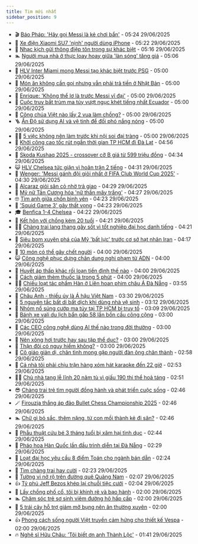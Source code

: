```yaml
---
title: Tim mới nhất
sidebar_position: 9
---
```


<!-- vnexpress-tin-moi-nhat:START -->
- 🎬 [Báo Pháp: &#39;Hãy gọi Messi là kẻ chơi bẩn&#39;](https://vnexpress.net/bao-phap-hay-goi-messi-la-ke-choi-ban-4907698.html) - 05:24 29/06/2025
- 🐎 [Xe điện Xiaomi SU7 &#39;nịnh&#39; người dùng iPhone](https://vnexpress.net/xe-dien-xiaomi-su7-ninh-nguoi-dung-iphone-4907708.html) - 05:22 29/06/2025
- 🦍 [Nhạc kịch gửi thông điệp tôn trọng sự khác biệt](https://vnexpress.net/nhac-kich-gui-thong-diep-ton-trong-su-khac-biet-4907700.html) - 05:16 29/06/2025
- 🏊 [Người mua nhà ở thực loay hoay giữa &#39;làn sóng&#39; tăng giá](https://vnexpress.net/nguoi-mua-nha-o-thuc-loay-hoay-giua-lan-song-tang-gia-4906381.html) - 05:06 29/06/2025
- 🎊 [HLV Inter Miami mong Messi tạo khác biệt trước PSG](https://vnexpress.net/hlv-inter-miami-mong-messi-tao-khac-biet-truoc-psg-4907696.html) - 05:00 29/06/2025
- 🎃 [Món ăn không cần gọi nhưng vẫn phải trả tiền ở Nhật Bản](https://vnexpress.net/mon-an-khong-can-goi-nhung-van-phai-tra-tien-o-nhat-ban-4907672.html) - 05:00 29/06/2025
- 🧰 [Enrique: &#39;Không thể lơ là trước Messi vĩ đại&#39;](https://vnexpress.net/enrique-khong-the-lo-la-truoc-messi-vi-dai-4907671.html) - 05:00 29/06/2025
- 🔭 [Cuộc truy bắt trùm ma túy vượt ngục khét tiếng nhất Ecuador](https://vnexpress.net/cuoc-truy-bat-trum-ma-tuy-vuot-nguc-khet-tieng-nhat-ecuador-4907357.html) - 05:00 29/06/2025
- 🫶 [Công chúa Việt nào lấy 2 vua làm chồng?](https://vnexpress.net/crossword-giai-o-chu-o-chu-cong-chua-viet-nao-lay-2-vua-lam-chong-4906953.html) - 05:00 29/06/2025
- 🪜 [Ấn Độ sử dụng AI và vệ tinh để đối phó nắng nóng](https://vnexpress.net/an-do-su-dung-ai-va-ve-tinh-de-doi-pho-nang-nong-4906864.html) - 05:00 29/06/2025
- 👨‍🏫 [5 việc không nên làm trước khi nội soi đại tràng](https://vnexpress.net/5-viec-khong-nen-lam-truoc-khi-noi-soi-dai-trang-4907524.html) - 05:00 29/06/2025
- 🎊 [Khởi công cao tốc rút ngắn thời gian TP HCM đi Đà Lạt](https://vnexpress.net/khoi-cong-cao-toc-rut-ngan-thoi-gian-tp-hcm-di-da-lat-4907630.html) - 04:56 29/06/2025
- 🎊 [Skoda Kushaq 2025 - crossover cỡ B giá từ 599 triệu đồng](https://vnexpress.net/skoda-kushaq-2025-crossover-co-b-gia-tu-599-trieu-dong-4907678.html) - 04:34 29/06/2025
- 😺 [HLV Chelsea tức giận vì hoãn trận 2 tiếng](https://vnexpress.net/hlv-chelsea-tuc-gian-vi-hoan-tran-2-tieng-4907688.html) - 04:31 29/06/2025
- 🐘 [Wenger: &#39;Messi gánh đội giỏi nhất ở FIFA Club World Cup 2025&#39;](https://vnexpress.net/wenger-messi-ganh-doi-gioi-nhat-o-fifa-club-world-cup-2025-4907615.html) - 04:30 29/06/2025
- 🌁 [Alcaraz giỏi sân cỏ nhờ trả giao](https://vnexpress.net/alcaraz-gioi-san-co-nho-tra-giao-4907704.html) - 04:29 29/06/2025
- 🐲 [Mỹ nữ Tân Cương hóa &#39;nữ thần mây trắng&#39;](https://vnexpress.net/my-nu-tan-cuong-hoa-nu-than-may-trang-4907683.html) - 04:27 29/06/2025
- 🤓 [Tìm anh giữa chốn bình yên](https://vnexpress.net/tim-anh-giua-chon-binh-yen-4907640.html) - 04:23 29/06/2025
- 💪 [&#39;Squid Game 3&#39; gây thất vọng](https://vnexpress.net/squid-game-3-gay-that-vong-4907663.html) - 04:23 29/06/2025
- 🎓 [Benfica 1-4 Chelsea](https://vnexpress.net/benfica-1-4-chelsea-4907702.html) - 04:22 29/06/2025
- 🫣 [Kết hôn với chồng kém 20 tuổi](https://vnexpress.net/ket-hon-voi-chong-kem-20-tuoi-4907658.html) - 04:21 29/06/2025
- 🧑‍💻 [Chàng trai lang thang gây sốt vì tốt nghiệp đại học danh tiếng](https://vnexpress.net/chang-trai-lang-thang-gay-sot-vi-tot-nghiep-dai-hoc-danh-tieng-4905980.html) - 04:21 29/06/2025
- 🐲 [Siêu bom xuyên phá của Mỹ &#39;bất lực&#39; trước cơ sở hạt nhân Iran](https://vnexpress.net/sieu-bom-xuyen-pha-cua-my-bat-luc-truoc-co-so-hat-nhan-iran-4907647.html) - 04:17 29/06/2025
- 🌝 [10 món có thể gây chết người](https://vnexpress.net/10-mon-co-the-gay-chet-nguoi-4907443.html) - 04:00 29/06/2025
- 😺 [Công nghệ phục dựng chân dung nghi phạm từ ADN](https://vnexpress.net/cong-nghe-phuc-dung-chan-dung-nghi-pham-tu-adn-4906361.html) - 04:00 29/06/2025
- 🐎 [Huyết áp thấp khác rối loạn tiền đình thế nào](https://vnexpress.net/huyet-ap-thap-khac-roi-loan-tien-dinh-the-nao-4907622.html) - 04:00 29/06/2025
- 🎡 [Cách giảm thèm thuốc lá trong 5 phút](https://vnexpress.net/cach-giam-them-thuoc-la-trong-5-phut-4907514.html) - 04:00 29/06/2025
- 👨‍🏫 [Chiếu loạt tác phẩm Hàn ở Liên hoan phim châu Á Đà Nẵng](https://vnexpress.net/chieu-loat-tac-pham-han-o-lien-hoan-phim-chau-a-da-nang-4907387.html) - 03:55 29/06/2025
- 🦆 [Châu Anh - thiếu úy là Á hậu Việt Nam](https://vnexpress.net/chau-anh-thieu-uy-la-a-hau-viet-nam-4907174.html) - 03:30 29/06/2025
- 🚦 [5 nguyên tắc bất di bất dịch khi dùng nhà vệ sinh](https://vnexpress.net/5-nguyen-tac-bat-di-bat-dich-khi-dung-nha-ve-sinh-4907670.html) - 03:12 29/06/2025
- 💫 [Nhóm nổ súng cướp ma túy tại TP HCM bị truy tố](https://vnexpress.net/nhom-no-sung-cuop-ma-tuy-tai-tp-hcm-bi-truy-to-4907667.html) - 03:09 29/06/2025
- 🎉 [Bánh xe vali du lịch bẩn gấp 58 lần bồn cầu công cộng](https://vnexpress.net/banh-xe-vali-du-lich-ban-gap-58-lan-bon-cau-cong-cong-4907581.html) - 03:00 29/06/2025
- 🌋 [Các CEO công nghệ dùng AI thế nào trong đời thường](https://vnexpress.net/cac-ceo-cong-nghe-dung-ai-the-nao-trong-doi-thuong-4907611.html) - 03:00 29/06/2025
- 🤖 [Nên xông hơi trước hay sau tập thể dục?](https://vnexpress.net/nen-xong-hoi-truoc-hay-sau-tap-the-duc-4907541.html) - 03:00 29/06/2025
- 🦏 [Thận đôi có nguy hiểm không?](https://vnexpress.net/than-doi-co-nguy-hiem-khong-4907537.html) - 03:00 29/06/2025
- 🦩 [Cô giáo giản dị, chân tình mong gặp người đàn ông chân thành](https://vnexpress.net/co-giao-gian-di-chan-tinh-mong-gap-nguoi-dan-ong-chan-thanh-4907636.html) - 02:58 29/06/2025
- 👺 [Cả nhà tôi phải chịu trận hàng xóm hát karaoke đến 22 giờ](https://vnexpress.net/karaoke-gay-o-nhiem-tieng-on-ca-nha-toi-phai-cho-hang-xom-hat-karaoke-tra-tan-den-22-gio-4907385.html) - 02:53 29/06/2025
- 🧑‍🏫 [Chủ nhà tang lễ lĩnh 20 năm tù vì giấu 190 thi thể hoả táng](https://vnexpress.net/chu-nha-tang-le-linh-20-nam-tu-vi-giau-190-thi-the-4907659.html) - 02:51 29/06/2025
- 😎 [Chàng trai trẻ tìm người đồng hành và phát triển cuộc sống](https://vnexpress.net/chang-trai-tre-tim-nguoi-dong-hanh-va-phat-trien-cuoc-song-4907549.html) - 02:46 29/06/2025
- 🪄 [Firouzja thắng áp đảo Bullet Chess Championship 2025](https://vnexpress.net/firouzja-thang-ap-dao-bullet-chess-championship-2025-4907661.html) - 02:46 29/06/2025
- 🏊 [Chữ gì bỏ sắc, thêm nặng, từ con mồi thành kẻ đi săn?](https://vnexpress.net/cau-do-tieng-viet-do-chu-day-la-chu-gi-tu-gi-bo-sac-them-nang-tu-con-moi-thanh-ke-di-san-4907093.html) - 02:46 29/06/2025
- 💃 [Phẫu thuật cứu bé 3 tháng tuổi bị xâm hại tình dục](https://vnexpress.net/phau-thuat-cuu-be-3-thang-tuoi-bi-xam-hai-tinh-duc-4907649.html) - 02:44 29/06/2025
- 🦆 [Pháo hoa Hàn Quốc lần đầu trình diễn tại Đà Nẵng](https://vnexpress.net/phao-hoa-han-quoc-lan-dau-trinh-dien-tai-da-nang-4907643.html) - 02:29 29/06/2025
- 🎊 [Loạt đại học yêu cầu 8 điểm Toán cho ngành bán dẫn](https://vnexpress.net/loat-dai-hoc-yeu-cau-8-diem-toan-cho-nganh-ban-dan-4907448.html) - 02:24 29/06/2025
- 👺 [Tìm chàng trai hay cười](https://vnexpress.net/tim-chang-trai-hay-cuoi-4907140.html) - 02:23 29/06/2025
- 🎡 [Tường vi nở rộ trên đường quê Quảng Nam](https://vnexpress.net/tuong-vi-no-ro-tren-duong-que-quang-nam-4907493.html) - 02:07 29/06/2025
- 👍 [Tỷ phú Jeff Bezos khép lại chuỗi tiệc cưới](https://vnexpress.net/ty-phu-jeff-bezos-khep-lai-chuoi-tiec-cuoi-4907631.html) - 02:04 29/06/2025
- 🐎 [Lấy chồng phố cổ, tôi bị khinh rẻ và bạo hành](https://vnexpress.net/lay-chong-pho-co-toi-bi-khinh-re-va-bao-hanh-4907632.html) - 02:00 29/06/2025
- 🏊 [Chăm sóc trẻ sơ sinh viêm đường hô hấp cấp](https://vnexpress.net/cham-soc-tre-so-sinh-viem-duong-ho-hap-cap-4907583.html) - 02:00 29/06/2025
- 🦩 [5 trái cây hỗ trợ giảm mỡ bụng nên ăn thường xuyên](https://vnexpress.net/5-trai-cay-ho-tro-giam-mo-bung-nen-an-thuong-xuyen-4907539.html) - 02:00 29/06/2025
- 👍 [Phong cách sống người Việt truyền cảm hứng cho thiết kế Vespa](https://vnexpress.net/phong-cach-song-nguoi-viet-truyen-cam-hung-cho-thiet-ke-vespa-4885771.html) - 02:00 29/06/2025
- 🔥 [Nghệ sĩ Hữu Châu: &#39;Tôi biết ơn anh Thành Lộc&#39;](https://vnexpress.net/nghe-si-huu-chau-toi-biet-on-anh-thanh-loc-4907507.html) - 01:41 29/06/2025<!-- vnexpress-tin-moi-nhat:END -->
